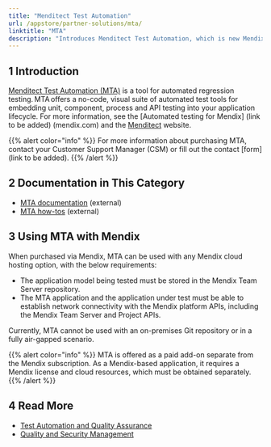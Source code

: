 ```yaml
---
title: "Menditect Test Automation"
url: /appstore/partner-solutions/mta/
linktitle: "MTA"
description: "Introduces Menditect Test Automation, which is new Mendix partner for automated testing."
---
```


## 1 Introduction

[Menditect Test Automation (MTA)](https://marketplace.mendix.com/link/component/120116) is a tool for automated regression testing. MTA offers a no-code, visual suite of automated test tools for embedding unit, component, process and API testing into your application lifecycle. For more information, see the [Automated testing for Mendix] (link to be added) (mendix.com) and the [Menditect](https://menditect.com/) website. 

{{% alert color="info" %}}
For more information about purchasing MTA, contact your Customer Support Manager (CSM) or fill out the contact [form](link to be added). 
{{% /alert %}}

## 2 Documentation in This Category

* [MTA documentation](https://documentation.menditect.com/) (external) 
* [MTA how-tos](https://documentation.menditect.com/additional/howtos) (external) 

## 3 Using MTA with Mendix

When purchased via Mendix, MTA can be used with any Mendix cloud hosting option, with the below requirements:

* The application model being tested must be stored in the Mendix Team Server repository. 
* The MTA application and the application under test must be able to establish network connectivity with the Mendix platform APIs, including the Mendix Team Server and Project APIs.

Currently, MTA cannot be used with an on-premises Git repository or in a fully air-gapped scenario.

{{% alert color="info" %}}
MTA is offered as a paid add-on separate from the Mendix subscription. As a Mendix-based application, it requires a Mendix license and cloud resources, which must be obtained separately.
{{% /alert %}}

## 4 Read More

* [Test Automation and Quality Assurance](https://www.mendix.com/evaluation-guide/app-lifecycle/test-automation-quality-assurance/)
* [Quality and Security Management](https://docs.mendix.com/appstore/partner-solutions/qsm/)
